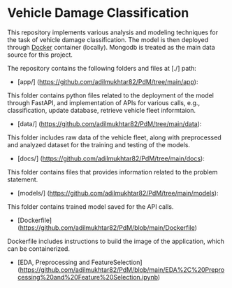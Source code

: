 # Vehicle Damage Classification
This repository implements various analysis and modeling techniques for the task of vehicle damage classification. The model is then deployed through [Docker](https://github.com/adilmukhtar82/PdM/blob/main/Dockerfile) container (locally). Mongodb is treated as the main data source for this project. 

The repository contains the following folders and files at [./] path:
* [app/] (https://github.com/adilmukhtar82/PdM/tree/main/app): 

This folder contains python files related to the deployment of the model through FastAPI, and implementation of APIs for various calls, e.g., classification, update database, retrieve vehicle fleet informtaion.

* [data/] (https://github.com/adilmukhtar82/PdM/tree/main/data):

This folder includes raw data of the vehicle fleet, along with preprocessed and analyzed dataset for the training and testing of the models.

* [docs/] (https://github.com/adilmukhtar82/PdM/tree/main/docs):

This folder contains files that provides information related to the problem statement.

* [models/] (https://github.com/adilmukhtar82/PdM/tree/main/models):

This folder contains trained model saved for the API calls. 

* [Dockerfile] (https://github.com/adilmukhtar82/PdM/blob/main/Dockerfile)

Dockerfile includes instructions to build the image of the application, which can be containerized.

* [EDA, Preprocessing and FeatureSelection] (https://github.com/adilmukhtar82/PdM/blob/main/EDA%2C%20Preprocessing%20and%20Feature%20Selection.ipynb)